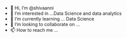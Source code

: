 - 👋 Hi, I’m @shivaanni
- 👀 I’m interested in ...Data Science and data analytics 
- 🌱 I’m currently learning ... Data Science 
- 💞️ I’m looking to collaborate on ...
- 📫 How to reach me ...

<!---
shivaanni/shivaanni is a ✨ special ✨ repository because its `README.md` (this file) appears on your GitHub profile.
You can click the Preview link to take a look at your changes.
--->
